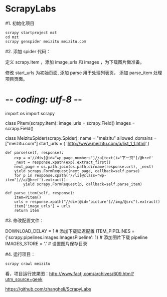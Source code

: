 # ScrapyLabs

#1. 初始化项目

    scrapy startproject mzt
    cd mzt
    scrapy genspider meizitu meizitu.com

#2. 添加 spider 代码：

定义 scrapy.Item ，添加 image_urls 和 images ，为下载图片做准备。

修改 start_urls 为初始页面, 添加 parse 用于处理列表页， 添加 parse_item 处理项目页面。

# -*- coding: utf-8 -*-
import os
import scrapy

class PItem(scrapy.Item):
    image_urls = scrapy.Field()
    images = scrapy.Field()


class MeizituSpider(scrapy.Spider):
    name = "meizitu"
    allowed_domains = ["meizitu.com"]
    start_urls = ( 'http://www.meizitu.com/a/list_1_1.html',)

    def parse(self, response):
        exp = u'//div[@id="wp_page_numbers"]//a[text()="下一页"]/@href'
        _next = response.xpath(exp).extract_first()
        next_page = os.path.join(os.path.dirname(response.url), _next)
        yield scrapy.FormRequest(next_page, callback=self.parse)
        for p in response.xpath('//li[@class="wp-item"]//a/@href').extract():
            yield scrapy.FormRequest(p, callback=self.parse_item)

    def parse_item(self, response):
        item=PItem()
        urls = response.xpath("//div[@id='picture']//img/@src").extract()
        item['image_urls'] = urls 
        return item



#3. 修改配置文件：

DOWNLOAD_DELAY = 1 # 添加下载延迟配置
ITEM_PIPELINES = {'scrapy.pipelines.images.ImagesPipeline': 1} # 添加图片下载 pipeline
IMAGES_STORE = '.' # 设置图片保存目录

#4. 运行项目：

    scrapy crawl meizitu

看，项目运行效果图：http://www.factj.com/archives/609.html?utm_source=geek

https://github.com/zhangheli/ScrapyLabs
